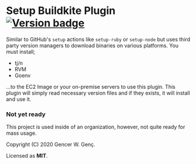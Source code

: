 # Setup Buildkite Plugin [![Version badge](https://img.shields.io/badge/setup-v0.1.11-blue?style=flat-square)](https://buildkite.com/plugins)


Similar to GitHub's `setup` actions like `setup-ruby` or `setup-node` but uses third party version managers to download binaries on various platforms. You must install;

- tj/n
- RVM
- Goenv

...to the EC2 Image or your on-premise servers to use this plugin. This plugin will simply read necessary version files and if they exists, it will install and use it.

### Not yet ready
This project is used inside of an organization, however, not quite ready for mass usage.

Copyright (C) 2020 Gencer W. Genç.

Licensed as **MIT**.
